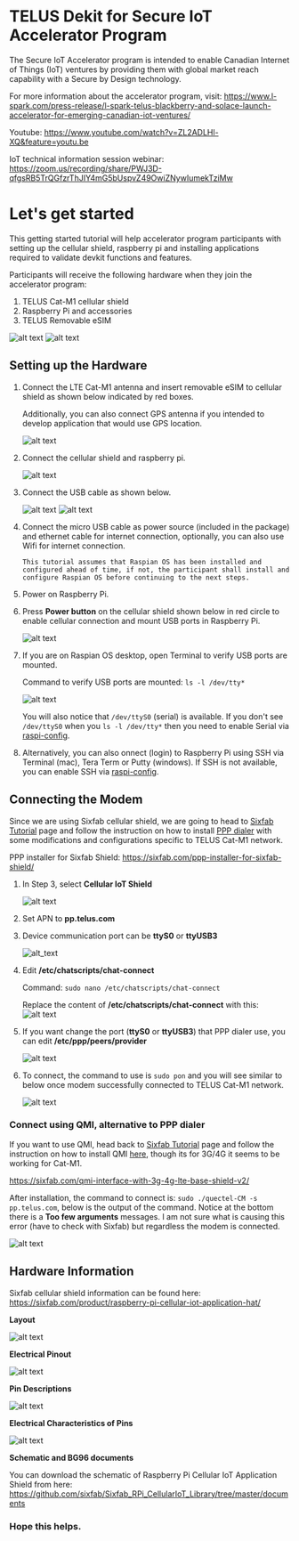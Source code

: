 # TELUS Dekit for Secure IoT Accelerator Program

The Secure IoT Accelerator program is intended to enable Canadian Internet of Things (IoT) ventures by providing them with global market reach capability with a Secure by Design technology.

For more information about the accelerator program, visit: https://www.l-spark.com/press-release/l-spark-telus-blackberry-and-solace-launch-accelerator-for-emerging-canadian-iot-ventures/

Youtube: https://www.youtube.com/watch?v=ZL2ADLHl-XQ&feature=youtu.be

IoT technical information session webinar: https://zoom.us/recording/share/PWJ3D-qfgsRB5TrQGfzrThJIY4mG5bUspvZ49OwiZNywIumekTziMw

# Let's get started

This getting started tutorial will help accelerator program participants with setting up the cellular shield, raspberry pi and installing applications required to validate devkit functions and features.

Participants will receive the following hardware when they join the accelerator program:

1. TELUS Cat-M1 cellular shield
2. Raspberry Pi and accessories
3. TELUS Removable eSIM

![alt text](images/cellular_shield_front.jpg)
![alt text](images/rasp_pi.jpg)

## Setting up the Hardware

1. Connect the LTE Cat-M1 antenna and insert removable eSIM to cellular shield as shown below indicated by red boxes. 

      Additionally, you can also connect GPS antenna if you intended to develop application that would use GPS location.

      ![alt text](images/insert_esim_and_connect_antenna.jpg)

2. Connect the cellular shield and raspberry pi.

      ![alt text](images/shield_and_pi_stacked_1.jpg)

3. Connect the USB cable as shown below.

      ![alt text](images/usb_cable_connected_2.jpg)
      ![alt text](images/usb_cable_connected_1.jpg)      

4. Connect the micro USB cable as power source (included in the package) and ethernet cable for internet connection, optionally, you can also use Wifi for internet connection.

   `This tutorial assumes that Raspian OS has been installed and configured ahead of time, if not, the participant shall install and configure Raspian OS before continuing to the next steps.`
   
5. Power on Raspberry Pi. 
      
6. Press **Power button** on the cellular shield shown below in red circle to enable cellular connection and mount USB ports in Raspberry Pi.

   ![alt text](images/press_power_on_button.jpg) 
   
7. If you are on Raspian OS desktop, open Terminal to verify USB ports are mounted.

   Command to verify USB ports are mounted: `ls -l /dev/tty*`
   
   ![alt text](images/shield_on_and_usb_ports_mounted.png) 
   
   You will also notice that `/dev/ttyS0` (serial) is available. If you don't see `/dev/ttyS0` when you `ls -l /dev/tty*` then you need to enable Serial via [raspi-config](https://www.raspberrypi.org/documentation/configuration/raspi-config.md).

8. Alternatively, you can also onnect (login) to Raspberry Pi using SSH via Terminal (mac), Tera Term or Putty (windows). If SSH is not available, you can enable SSH via [raspi-config](https://www.raspberrypi.org/documentation/configuration/raspi-config.md).

## Connecting the Modem

Since we are using Sixfab cellular shield, we are going to head to [Sixfab Tutorial](https://sixfab.com/tutorials/) page and follow the instruction on how to install [PPP dialer](https://sixfab.com/ppp-installer-for-sixfab-shield/) with some modifications and configurations specific to TELUS Cat-M1 network.

PPP installer for Sixfab Shield: https://sixfab.com/ppp-installer-for-sixfab-shield/

1. In Step 3, select **Cellular IoT Shield**

      ![alt text](https://sixfab-com.exactdn.com/wp-content/uploads/2018/09/installsh01.png)

2. Set APN to **pp.telus.com**

3. Device communication port can be **ttyS0** or **ttyUSB3**

      ![alt_text](https://sixfab-com.exactdn.com/wp-content/uploads/2018/09/installsh04.png)
      
4. Edit **/etc/chatscripts/chat-connect**

      Command: `sudo nano /etc/chatscripts/chat-connect`
      
      Replace the content of **/etc/chatscripts/chat-connect** with this:
      ![alt text](images/chat_connect.png)

5. If you want change the port (**ttyS0** or **ttyUSB3**) that PPP dialer use, you can edit **/etc/ppp/peers/provider**

      ![alt text](images/peers_providers.png)

6. To connect, the command to use is `sudo pon` and you will see similar to below once modem successfully connected to TELUS Cat-M1 network.

      ![alt text](images/sudo_pon_success.png)
      
### Connect using QMI, alternative to PPP dialer

If you want to use QMI, head back to [Sixfab Tutorial](https://sixfab.com/tutorials/) page and follow the instruction on how to install QMI [here](https://sixfab.com/qmi-interface-with-3g-4g-lte-base-shield-v2/), though its for 3G/4G it seems to be working for Cat-M1.

https://sixfab.com/qmi-interface-with-3g-4g-lte-base-shield-v2/

After installation, the command to connect is: `sudo ./quectel-CM -s pp.telus.com`, below is the output of the command. Notice at the bottom there is a **Too few arguments** messages. I am not sure what is causing this error (have to check with Sixfab) but regardless the modem is connected.

![alt text](images/qmi_connect.png)

## Hardware Information

Sixfab cellular shield information can be found here: https://sixfab.com/product/raspberry-pi-cellular-iot-application-hat/

**Layout**

![alt text](https://sixfab-com.exactdn.com/wp-content/uploads/2018/10/rpi_cellulariot_application_shield_layout-1.png?strip=all&ssl=1)

**Electrical Pinout**

![alt text](https://sixfab-com.exactdn.com/wp-content/uploads/2018/10/rpi_cellulariot_app_shield_pinout-e1545901898330.png?strip=all&w=1170&ssl=1)

**Pin Descriptions**

![alt text](images/shield_pin_description.png)

**Electrical Characteristics of Pins**

![alt text](images/shield_characteristics_pin.png)

**Schematic and BG96 documents**

You can download the schematic of Raspberry Pi Cellular IoT Application Shield from here: https://github.com/sixfab/Sixfab_RPi_CellularIoT_Library/tree/master/documents

### Hope this helps.
